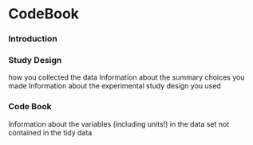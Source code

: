 CodeBook
========================================================

### Introduction

### Study Design
how you collected the data
Information about the summary choices you made
Information about the experimental study design you used

### Code Book
Information about the variables (including units!) in the data set not contained in the tidy data


